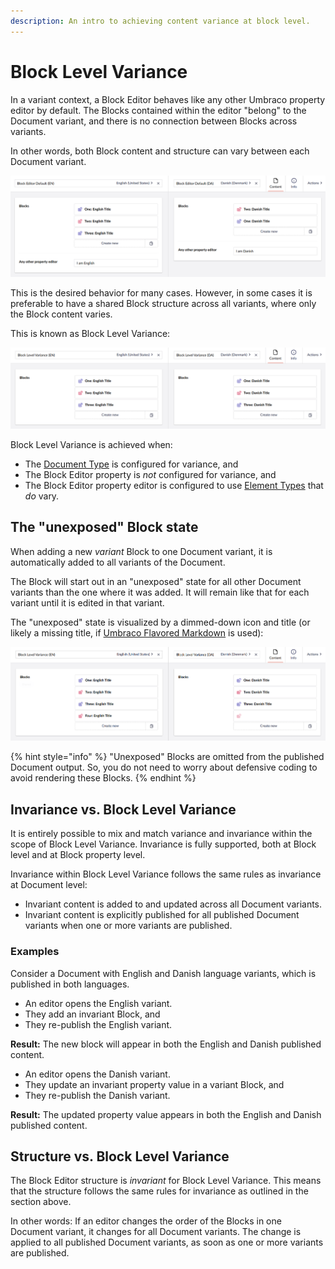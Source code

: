 ```yaml
---
description: An intro to achieving content variance at block level.
---
```


# Block Level Variance

In a variant context, a Block Editor behaves like any other Umbraco property editor by default. The Blocks contained within the editor "belong" to the Document variant, and there is no connection between Blocks across variants.

In other words, both Block content and structure can vary between each Document variant.

![Default Block Editor behavior in the backoffice](images/block-level-variance-1.png)

This is the desired behavior for many cases. However, in some cases it is preferable to have a shared Block structure across all variants, where only the Block content varies.

This is known as Block Level Variance:

![Block Level Variance in the backoffice](images/block-level-variance-2.png)

Block Level Variance is achieved when:

* The [Document Type](../../../../data/defining-content/default-document-types#document-type) is configured for variance, and
* The Block Editor property is _not_ configured for variance, and
* The Block Editor property editor is configured to use [Element Types](../../../../data/defining-content/default-document-types#element-type) that _do_ vary.

## The "unexposed" Block state

When adding a new _variant_ Block to one Document variant, it is automatically added to all variants of the Document.

The Block will start out in an "unexposed" state for all other Document variants than the one where it was added. It will remain like that for each variant until it is edited in that variant.

The "unexposed" state is visualized by a dimmed-down icon and title (or likely a missing title, if [Umbraco Flavored Markdown](../../../../../reference/umbraco-flavored-markdown.md) is used):

![Block Level Variance in the backoffice - with an unexposed block](images/block-level-variance-3.png)

{% hint style="info" %}
"Unexposed" Blocks are omitted from the published Document output. So, you do not need to worry about defensive coding to avoid rendering these Blocks.
{% endhint %}

## Invariance vs. Block Level Variance

It is entirely possible to mix and match variance and invariance within the scope of Block Level Variance. Invariance is fully supported, both at Block level and at Block property level.

Invariance within Block Level Variance follows the same rules as invariance at Document level:

- Invariant content is added to and updated across all Document variants.
- Invariant content is explicitly published for all published Document variants when one or more variants are published.

### Examples

Consider a Document with English and Danish language variants, which is published in both languages.

- An editor opens the English variant.
- They add an invariant Block, and
- They re-publish the English variant.

**Result:** The new block will appear in both the English and Danish published content.

- An editor opens the Danish variant.
- They update an invariant property value in a variant Block, and
- They re-publish the Danish variant.

**Result:** The updated property value appears in both the English and Danish published content.

## Structure vs. Block Level Variance

The Block Editor structure is _invariant_ for Block Level Variance. This means that the structure follows the same rules for invariance as outlined in the section above.

In other words: If an editor changes the order of the Blocks in one Document variant, it changes for all Document variants. The change is applied to all published Document variants, as soon as one or more variants are published.
